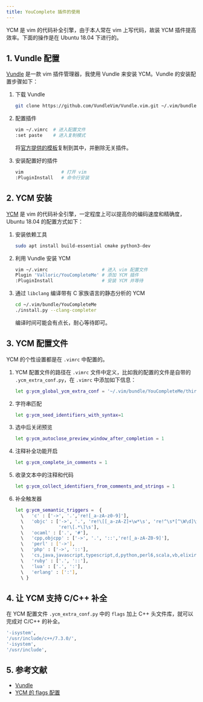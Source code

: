```yaml
---
title: YouComplete 插件的使用
---
```


YCM 是 vim 的代码补全引擎，由于本人常在 vim 上写代码，故装 YCM 插件提高效率。下面的操作是在 Ubuntu 18.04 下进行的。

## 1. Vundle 配置

[Vundle](https://github.com/VundleVim/Vundle.vim) 是一款 vim 插件管理器，我使用 Vundle 来安装 YCM。Vundle 的安装配置步骤如下：

1. 下载 Vundle

   ```bash
   git clone https://github.com/VundleVim/Vundle.vim.git ~/.vim/bundle/Vundle.vim
   ```

2. 配置插件

   ```bash
   vim ~/.vimrc  # 进入配置文件
   :set paste    # 进入复制模式
   ```
   
   将[官方提供的模板](https://github.com/VundleVim/Vundle.vim#quick-start)复制到其中，并删除无关插件。
   
3. 安装配置好的插件

   ```bash
   vim              # 打开 vim
   :PluginInstall   # 命令行安装
   ```
## 2. YCM 安装

[YCM](https://github.com/Valloric/YouCompleteMe) 是 vim 的代码补全引擎，一定程度上可以提高你的编码速度和精确度，Ubuntu 18.04 的配置方式如下：

1. 安装依赖工具

   ```bash
   sudo apt install build-essential cmake python3-dev
   ```

2. 利用 Vundle 安装 YCM

   ```bash
   vim ~/.vimrc                    # 进入 vim 配置文件
   Plugin 'Valloric/YouCompleteMe' # 添加 YCM 插件
   :PluginInstall                  # 安装 YCM 并等待
   ```

3. 通过 `libclang` 编译带有 C 家族语言的静态分析的 YCM 

   ```bash
   cd ~/.vim/bundle/YouCompleteMe
   ./install.py --clang-completer
   ```

   编译时间可能会有点长，耐心等待即可。

## 3. YCM 配置文件

YCM 的个性设置都是在 `.vimrc` 中配置的。

1. YCM 配置文件的路径在 `.vimrc` 文件中定义，比如我的配置的文件是自带的 `.ycm_extra_conf.py`，在 `.vimrc` 中添加如下信息：

   ```bash
   let g:ycm_global_ycm_extra_conf = '~/.vim/bundle/YouCompleteMe/third_party/ycmd/.ycm_extra_conf.py'
   ```

2. 字符串匹配

   ```bash
   let g:ycm_seed_identifiers_with_syntax=1
   ```

3. 选中后关闭预览

   ```bash
   let g:ycm_autoclose_preview_window_after_completion = 1
   ```

4. 注释补全功能开启

   ```bash
   let g:ycm_complete_in_comments = 1
   ```

5. 收录文本中的注释和代码

   ```bash
   let g:ycm_collect_identifiers_from_comments_and_strings = 1
   ```

6. 补全触发器

   ```bash
   let g:ycm_semantic_triggers =  {
     \   'c' : ['->', '.','re![_a-zA-z0-9]'],
     \   'objc' : ['->', '.', 're!\[[_a-zA-Z]+\w*\s', 're!^\s*[^\W\d]\w*\s',
     \             're!\[.*\]\s'],
     \   'ocaml' : ['.', '#'],
     \   'cpp,objcpp' : ['->', '.', '::','re![_a-zA-Z0-9]'],
     \   'perl' : ['->'],
     \   'php' : ['->', '::'],
     \   'cs,java,javascript,typescript,d,python,perl6,scala,vb,elixir,go' : ['.'],
     \   'ruby' : ['.', '::'],
     \   'lua' : ['.', ':'],
     \   'erlang' : [':'],
     \ }
   ```

## 4. 让 YCM 支持 C/C++ 补全

在 YCM 配置文件 `.ycm_extra_conf.py` 中的 `flags` 加上 C++ 头文件库，就可以完成对 C/C++ 的补全。

```bash
'-isystem',
'/usr/include/c++/7.3.0/',
'-isystem',
'/usr/include',
```

## 5. 参考文献

- [Vundle](https://github.com/VundleVim/Vundle.vim)
- [YCM 的 flags 配置](https://github.com/ycm-core/YouCompleteMe#option-2-provide-the-flags-manually)

